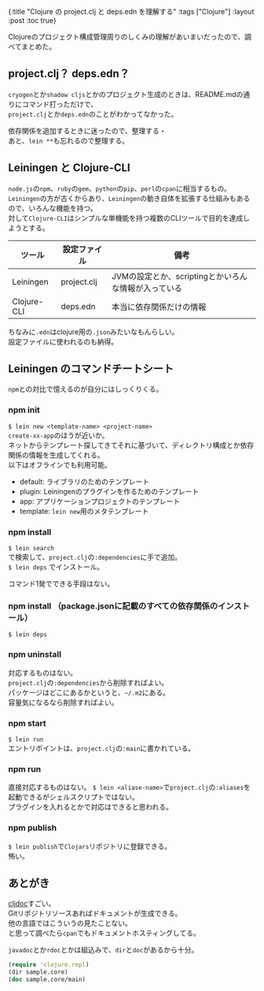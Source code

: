 {:title "Clojure の project.clj と deps.edn を理解する"
 :tags  ["Clojure"]
 :layout :post
 :toc true}

Clojureのプロジェクト構成管理周りのしくみの理解があいまいだったので、調べてまとめた。

## project.clj？ deps.edn？
`cryogen`とか`shadow cljs`とかのプロジェクト生成のときは、README.mdの通りにコマンド打っただけで、  
`project.clj`とか`deps.edn`のことがわかってなかった。

依存関係を追加するときに迷ったので、整理する・  
あと、`lein **`も忘れるので整理する。

## Leiningen と Clojure-CLI
`node.js`の`npm`、`ruby`の`gem`、`python`の`pip`、`perl`の`cpan`に相当するもの。  
`Leiningen`の方が古くからあり、`Leiningen`の動き自体を拡張する仕組みもあるので、いろんな機能を持つ。  
対して`Clojure-CLI`はシンプルな単機能を持つ複数のCLIツールで目的を達成しようとする。  

| ツール      | 設定ファイル | 備考                                                 |
|-------------|--------------|------------------------------------------------------|
| Leiningen   | project.clj  | JVMの設定とか、scriptingとかいろんな情報が入っている |
| Clojure-CLI | deps.edn     | 本当に依存関係だけの情報                             |

ちなみに`.edn`はclojure用の`.json`みたいなもんらしい。  
設定ファイルに使われるのも納得。

## Leiningen のコマンドチートシート
`npm`との対比で憶えるのが自分にはしっくりくる。

### npm init
`$ lein new <template-name> <project-name>`  
`create-xx-app`のほうが近いか。  
ネットからテンプレート探してきてそれに基づいて、ディレクトリ構成とか依存関係の情報を生成してくれる。  
以下はオフラインでも利用可能。  
- default: ライブラリのためのテンプレート
- plugin: Leiningenのプラグインを作るためのテンプレート
- app: アプリケーションプロジェクトのテンプレート
- template: `lein new`用のメタテンプレート

### npm install <package-name>
`$ lein search`  
で検索して、`project.clj`の`:dependencies`に手で追加。  
`$ lein deps` でインストール。

コマンド1発でできる手段はない。

### npm install （package.jsonに記載のすべての依存関係のインストール）
`$ lein deps`

### npm uninstall <package-name>
対応するものはない。  
`project.clj`の`:dependencies`から削除すればよい。  
パッケージはどこにあるかというと、`~/.m2`にある。  
容量気になるなら削除すればよい。

### npm start
`$ lein run`  
エントリポイントは、`project.clj`の`:main`に書かれている。  

### npm run <script-name>
直接対応するものはない。
`$ lein <aliase-name>`で`project.clj`の`:aliases`を起動できるがシェルスクリプトではない。  
プラグインを入れるとかで対応はできると思われる。

### npm publish
`$ lein publish`で`Clojars`リポジトリに登録できる。  
怖い。

## あとがき
[cljdoc](https://cljdoc.org/)すごい。  
Gitリポジトリソースあればドキュメントが生成できる。  
他の言語ではこういうの見たことない。  
と思って調べたら`cpan`でもドキュメントホスティングしてる。  

`javadoc`とか`rdoc`とかは組込みで、`dir`と`doc`があるから十分。
```clojure
(require 'clojure.repl)
(dir sample.core)
(doc sample.core/main)
```
